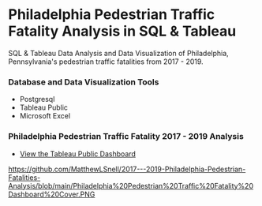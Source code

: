 # Philadelphia Pedestrian Traffic Fatality Analysis in SQL & Tableau
SQL & Tableau Data Analysis and Data Visualization of Philadelphia, Pennsylvania's pedestrian traffic fatalities from 2017 - 2019. 

### Database and Data Visualization Tools
+ Postgresql
+ Tableau Public
+ Microsoft Excel

### Philadelphia Pedestrian Traffic Fatality 2017 - 2019 Analysis
+ [View the Tableau Public Dashboard](https://public.tableau.com/profile/matthew.snell1329#!/vizhome/PhiladelphiaPedestrianFatalities/PhiladelphiasFatalPedestrianCrashes2017-2019)

https://github.com/MatthewLSnell/2017---2019-Philadelphia-Pedestrian-Fatalities-Analysis/blob/main/Philadelphia%20Pedestrian%20Traffic%20Fatality%20Dashboard%20Cover.PNG

